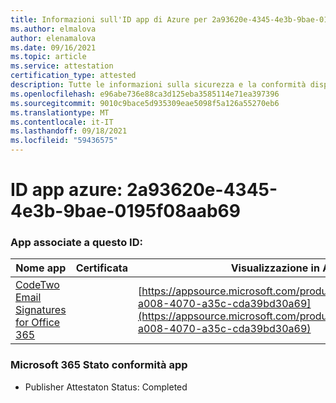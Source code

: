 ```yaml
---
title: Informazioni sull'ID app di Azure per 2a93620e-4345-4e3b-9bae-0195f08aab69
ms.author: elmalova
author: elenamalova
ms.date: 09/16/2021
ms.topic: article
ms.service: attestation
certification_type: attested
description: Tutte le informazioni sulla sicurezza e la conformità disponibili per 2a93620e-4345-4e3b-9bae-0195f08aab69.
ms.openlocfilehash: e96abe736e88ca3d125eba3585114e71ea397396
ms.sourcegitcommit: 9010c9bace5d935309eae5098f5a126a55270eb6
ms.translationtype: MT
ms.contentlocale: it-IT
ms.lasthandoff: 09/18/2021
ms.locfileid: "59436575"
---
```

# <a name="azure-app-id-2a93620e-4345-4e3b-9bae-0195f08aab69"></a>ID app azure: 2a93620e-4345-4e3b-9bae-0195f08aab69


### <a name="apps-associated-with-this-id"></a>App associate a questo ID:
| **Nome app** | **Certificata** | **Visualizzazione in AppSource** |
|--------------|---------------|-----------------------|
| [CodeTwo Email Signatures for Office 365](https://docs.microsoft.com/microsoft-365-app-certification/forward/codetwo.3d2daeb9-a008-4070-a35c-cda39bd30a69) |  | [https://appsource.microsoft.com/product/office/codetwo.3d2daeb9-a008-4070-a35c-cda39bd30a69](https://appsource.microsoft.com/product/office/codetwo.3d2daeb9-a008-4070-a35c-cda39bd30a69) |

### <a name="microsoft-365-app-compliance-status"></a>Microsoft 365 Stato conformità app
- Publisher Attestaton Status: Completed
